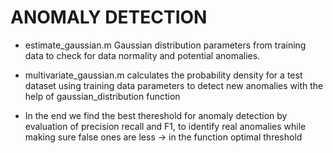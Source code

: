 # ANOMALY DETECTION
- estimate_gaussian.m
Gaussian distribution parameters from training data to check
for data normality and potential anomalies.

- multivariate_gaussian.m
calculates the probability density for a test dataset using
training data parameters to detect new anomalies with the
help of gaussian_distribution function

- In the end we find the best thereshold for anomaly detection
by evaluation of precision recall and F1, to identify real anomalies
while making sure false ones are less -> in the function optimal threshold
